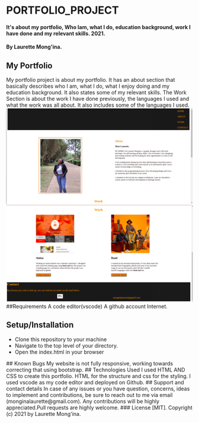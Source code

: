 # PORTFOLIO_PROJECT
#### It's about my portfolio, Who Iam, what I do, education background, work I have done and my relevant skills. 2021.
#### By Laurette Mong'ina.
## My Portfolio
My portfolio project is about my portfolio. It has an about section that basically describes who I am, what I do, what I enjoy doing and my education background. It also states some of my relevant skills.
The Work Section is about the work I have done previously, the languages I used and what the work was all about. It also includes some of the languages I used.
<img src="image_two.png" alt="Getting Started">
<img src="image.png" alt="Getting Started">
##Requirements
A code editor(vscode) 
A github account
Internet.
## Setup/Installation
<ul>
<li>Clone this repository to your machine</li>
<li>Navigate to the top level of your directory.</li>
<li>Open the index.html in your browser</li>
</ul>
## Known Bugs
My website is not fully responsive, working towards correcting that using bootstrap.
## Technologies Used
I used HTML AND CSS to create this portfolio. HTML for the structure and css for the styling. I used vscode as my code editor and deployed on Github.
## Support and contact details
In case of any issues or you have question, concerns, ideas to implement and contributions, be sure to reach out to me via email (monginalaurette@gmail.com). Any contributions will be highly appreciated.Pull requests are highly welcome.
### License
[MIT].
Copyright (c) 2021 by Laurette Mong'ina.